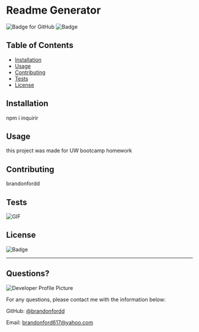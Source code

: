 # Readme Generator

![Badge for GitHub](https://img.shields.io/github/languages/top/brandonfordd/readme_generator?style=flat&logo=appveyor) ![Badge](https://img.shields.io/badge/license-cc0--1.0-brightgreen)<br />

## Table of Contents
* [Installation](#installation)
* [Usage](#usage)
* [Contributing](#contributing)
* [Tests](#tests)
* [License](#license)

## Installation
npm i inquirir

## Usage 

this project was made for UW bootcamp homework

## Contributing

brandonfordd

## Tests

![GIF](https://github.com/brandonfordd/readme_generator/blob/main/assets/videos/readme_preview.gif?raw=true)

## License

![Badge](https://img.shields.io/badge/license-cc0--1.0-brightgreen)<br />

---

## Questions?

![Developer Profile Picture](https://avatars.githubusercontent.com/u/78278104?v=4) 

For any questions, please contact me with the information below:

GitHub: [@brandonfordd](https://api.github.com/users/brandonfordd)

Email: brandonford617@yahoo.com
  